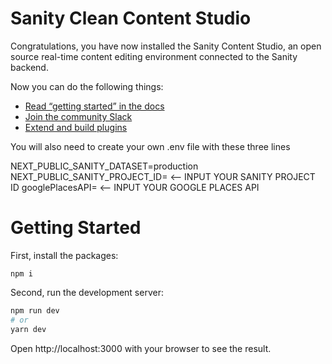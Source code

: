 # Sanity Clean Content Studio

Congratulations, you have now installed the Sanity Content Studio, an open source real-time content editing environment connected to the Sanity backend.

Now you can do the following things:

- [Read “getting started” in the docs](https://www.sanity.io/docs/introduction/getting-started?utm_source=readme)
- [Join the community Slack](https://slack.sanity.io/?utm_source=readme)
- [Extend and build plugins](https://www.sanity.io/docs/content-studio/extending?utm_source=readme)

You will also need to create your own .env file with these three lines

NEXT_PUBLIC_SANITY_DATASET=production
NEXT_PUBLIC_SANITY_PROJECT_ID= <-- INPUT YOUR SANITY PROJECT ID
googlePlacesAPI= <-- INPUT YOUR GOOGLE PLACES API

# Getting Started

First, install the packages:

```npm i```

Second, run the development server:

```bash
npm run dev
# or
yarn dev
```
Open http://localhost:3000 with your browser to see the result.




